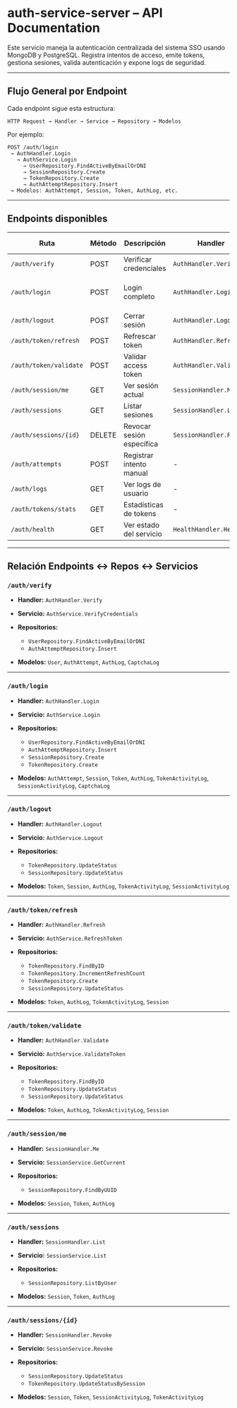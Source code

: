# auth-service-server – API Documentation

Este servicio maneja la autenticación centralizada del sistema SSO usando MongoDB y PostgreSQL. Registra intentos de acceso, emite tokens, gestiona sesiones, valida autenticación y expone logs de seguridad.

---

## Flujo General por Endpoint

Cada endpoint sigue esta estructura:

```text
HTTP Request → Handler → Service → Repository → Modelos
```

Por ejemplo:

```text
POST /auth/login
 → AuthHandler.Login
   → AuthService.Login
     → UserRepository.FindActiveByEmailOrDNI
     → SessionRepository.Create
     → TokenRepository.Create
     → AuthAttemptRepository.Insert
 → Modelos: AuthAttempt, Session, Token, AuthLog, etc.
```

---

## Endpoints disponibles

| Ruta                   | Método | Descripción               | Handler                 | Service               | Repos / Modelos clave                                                             |
| ---------------------- | ------ | ------------------------- | ----------------------- | --------------------- | --------------------------------------------------------------------------------- |
| `/auth/verify`         | POST   | Verificar credenciales    | `AuthHandler.Verify`    | `VerifyCredentials`   | `UserRepository`, `AuthAttempt`                                                   |
| `/auth/login`          | POST   | Login completo            | `AuthHandler.Login`     | `Login`               | `UserRepository`, `SessionRepository`, `TokenRepository`, `AuthAttemptRepository` |
| `/auth/logout`         | POST   | Cerrar sesión             | `AuthHandler.Logout`    | `Logout`              | `TokenRepository`, `SessionRepository`                                            |
| `/auth/token/refresh`  | POST   | Refrescar token           | `AuthHandler.Refresh`   | `RefreshToken`        | `TokenRepository`, `SessionRepository`                                            |
| `/auth/token/validate` | POST   | Validar access token      | `AuthHandler.Validate`  | `ValidateToken`       | `TokenRepository`, `SessionRepository`                                            |
| `/auth/session/me`     | GET    | Ver sesión actual         | `SessionHandler.Me`     | `GetCurrent`          | `SessionRepository`                                                               |
| `/auth/sessions`       | GET    | Listar sesiones           | `SessionHandler.List`   | `List`                | `SessionRepository`                                                               |
| `/auth/sessions/{id}`  | DELETE | Revocar sesión específica | `SessionHandler.Revoke` | `Revoke`              | `SessionRepository`, `TokenRepository`                                            |
| `/auth/attempts`       | POST   | Registrar intento manual  | -                       | -                     | `AuthAttemptRepository`                                                           |
| `/auth/logs`           | GET    | Ver logs de usuario       | -                       | -                     | `AuthLog`, `Token`                                                                |
| `/auth/tokens/stats`   | GET    | Estadísticas de tokens    | -                       | -                     | `TokenStats`, `Token`                                                             |
| `/auth/health`         | GET    | Ver estado del servicio   | `HealthHandler.Health`  | `HealthService.Check` | _(sin repos)_                                                                     |

---

## Relación Endpoints ↔ Repos ↔ Servicios

### `/auth/verify`

- **Handler:** `AuthHandler.Verify`
- **Servicio:** `AuthService.VerifyCredentials`
- **Repositorios:**

  - `UserRepository.FindActiveByEmailOrDNI`
  - `AuthAttemptRepository.Insert`

- **Modelos:** `User`, `AuthAttempt`, `AuthLog`, `CaptchaLog`

---

### `/auth/login`

- **Handler:** `AuthHandler.Login`
- **Servicio:** `AuthService.Login`
- **Repositorios:**

  - `UserRepository.FindActiveByEmailOrDNI`
  - `AuthAttemptRepository.Insert`
  - `SessionRepository.Create`
  - `TokenRepository.Create`

- **Modelos:** `AuthAttempt`, `Session`, `Token`, `AuthLog`, `TokenActivityLog`, `SessionActivityLog`, `CaptchaLog`

---

### `/auth/logout`

- **Handler:** `AuthHandler.Logout`
- **Servicio:** `AuthService.Logout`
- **Repositorios:**

  - `TokenRepository.UpdateStatus`
  - `SessionRepository.UpdateStatus`

- **Modelos:** `Token`, `Session`, `AuthLog`, `TokenActivityLog`, `SessionActivityLog`

---

### `/auth/token/refresh`

- **Handler:** `AuthHandler.Refresh`
- **Servicio:** `AuthService.RefreshToken`
- **Repositorios:**

  - `TokenRepository.FindByID`
  - `TokenRepository.IncrementRefreshCount`
  - `TokenRepository.Create`
  - `SessionRepository.UpdateStatus`

- **Modelos:** `Token`, `AuthLog`, `TokenActivityLog`, `Session`

---

### `/auth/token/validate`

- **Handler:** `AuthHandler.Validate`
- **Servicio:** `AuthService.ValidateToken`
- **Repositorios:**

  - `TokenRepository.FindByID`
  - `TokenRepository.UpdateStatus`
  - `SessionRepository.UpdateStatus`

- **Modelos:** `Token`, `AuthLog`, `TokenActivityLog`, `Session`

---

### `/auth/session/me`

- **Handler:** `SessionHandler.Me`
- **Servicio:** `SessionService.GetCurrent`
- **Repositorios:**

  - `SessionRepository.FindByUUID`

- **Modelos:** `Session`, `Token`, `AuthLog`

---

### `/auth/sessions`

- **Handler:** `SessionHandler.List`
- **Servicio:** `SessionService.List`
- **Repositorios:**

  - `SessionRepository.ListByUser`

- **Modelos:** `Session`, `Token`, `AuthLog`

---

### `/auth/sessions/{id}`

- **Handler:** `SessionHandler.Revoke`
- **Servicio:** `SessionService.Revoke`
- **Repositorios:**

  - `SessionRepository.UpdateStatus`
  - `TokenRepository.UpdateStatusBySession`

- **Modelos:** `Session`, `Token`, `SessionActivityLog`, `TokenActivityLog`
